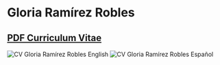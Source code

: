 # Gloria Ramírez Robles

## [PDF Curriculum Vitae](https://drive.google.com/file/d/1suQOQJUpFFTKiPYXKm1ued5MlqMung4Y/view)


![CV Gloria Ramírez Robles English](https://i.ibb.co/DY6JLVr/CV-Gloria-Ram-rez-english-3.jpg)
![CV Gloria Ramírez Robles Español](https://i.ibb.co/2kG2283/CV-Gloria-Ram-rez-8a-iteraci-n.jpg)